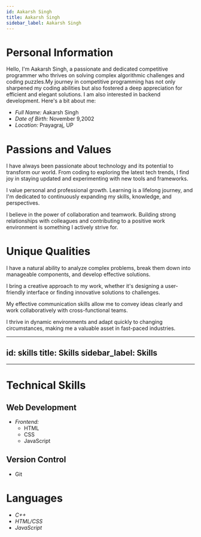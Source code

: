 ```yaml
---
id: Aakarsh Singh
title: Aakarsh Singh
sidebar_label: Aakarsh Singh
---
```


# Personal Information

Hello, I'm Aakarsh Singh, a passionate and dedicated competitive programmer who thrives on solving complex algorithmic challenges and coding puzzles.My journey in competitive programming has not only sharpened my coding abilities but also fostered a deep appreciation for efficient and elegant solutions. I am also interested in backend development. Here's a bit about me:

- *Full Name:* Aakarsh Singh
- *Date of Birth:* November 9,2002
- *Location:* Prayagraj, UP

# Passions and Values


I have always been passionate about technology and its potential to transform our world. From coding to exploring the latest tech trends, I find joy in staying updated and experimenting with new tools and frameworks.


I value personal and professional growth. Learning is a lifelong journey, and I'm dedicated to continuously expanding my skills, knowledge, and perspectives.


I believe in the power of collaboration and teamwork. Building strong relationships with colleagues and contributing to a positive work environment is something I actively strive for.


# Unique Qualities


I have a natural ability to analyze complex problems, break them down into manageable components, and develop effective solutions.


I bring a creative approach to my work, whether it's designing a user-friendly interface or finding innovative solutions to challenges.


My effective communication skills allow me to convey ideas clearly and work collaboratively with cross-functional teams.


I thrive in dynamic environments and adapt quickly to changing circumstances, making me a valuable asset in fast-paced industries.

---
id: skills
title: Skills
sidebar_label: Skills
---

------------------------------------------------------------------------

# Technical Skills

## Web Development

- *Frontend:*
  - HTML
  - CSS
  - JavaScript

## Version Control

- Git

# Languages

- *C++*
- *HTML/CSS*
- *JavaScript*
